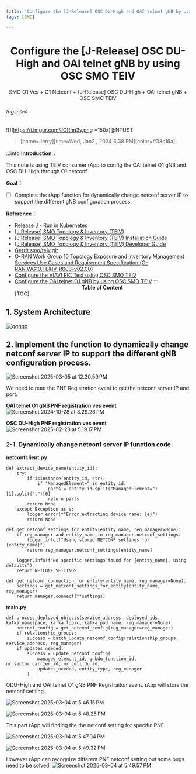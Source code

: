 ```yaml
---
title: 'Configure the [J-Release] OSC DU-High and OAI telnet gNB by using OSC SMO TEIV'
tags: [SMO]

---
```


# <center>Configure the [J-Release] OSC DU-High and OAI telnet gNB by using OSC SMO TEIV</center>

<center>SMO O1 Ves + O1 Netconf + [J-Release] OSC DU-High + OAI telnet gNB + OSC SMO TEIV</center>

###### tags: `SMO`

![](https://i.imgur.com/JORnn3y.png =150x)@NTUST

>[name=Jerry][time=Wed, Jan2 , 2024 3:38 PM][color=#38c16a]

:::info
**Introduction：**

This note is using TEIV consumer rApp to config the OAI telnet O1 gNB and OSC DU-High through O1 netconf.

**Goal：**
- [ ] Complete the rApp function for dynamically change netconf server IP to support the different gNB configuration process.

**Reference：**
- [Release J - Run in Kubernetes](https://wiki.o-ran-sc.org/display/SMO/Release+J+-+Run+in+Kubernetes)
- [[J Release] SMO Topology & Inventory (TEIV)](https://hackmd.io/@Jerry0714/BkkmMXKPR)
- [[J Release] SMO Topology & Inventory (TEIV) Installation Guide](https://hackmd.io/@Jerry0714/HkTXfrUdC)
- [[J Release] SMO Topology & Inventory (TEIV) Developer Guide](https://docs.o-ran-sc.org/projects/o-ran-sc-smo-teiv/en/latest/developer-guide.html#)
- [Gerrit smo/teiv.git](https://gerrit.o-ran-sc.org/r/gitweb?p=smo/teiv.git;a=tree;h=ea1ce6271dfe7d94b004c09d89254c4924c937fc;hb=ea1ce6271dfe7d94b004c09d89254c4924c937fc)
- [O-RAN Work Group 10 Topology Exposure and Inventory Management Services Use Cases and Requirement Specification (O-RAN.WG10.TE&IV-R003-v02.00)](https://specifications.o-ran.org/specifications)
- [Configure the VIAVI RIC Test using OSC SMO TEIV](https://hackmd.io/@Jerry0714/Bk8xKZuTA)
- [Configure the OAI telnet O1 gNB by using OSC SMO TEIV](https://hackmd.io/@Jerry0714/HJrE-wmXyg)
:::
**<center>Table of Content</center>**
[TOC]

## 1. System Architecture

![ggggg](https://hackmd.io/_uploads/rknJLBt5yl.png)

## 2. Implement the function to dynamically change netconf server IP to support the different gNB configuration process.

![Screenshot 2025-03-05 at 12.30.59 PM](https://hackmd.io/_uploads/B1zV3IHiyx.png)


We need to read the PNF Registration event to get the netconf server IP and port.

**OAI telnet O1 gNB PNF registration ves event**
![Screenshot 2024-10-28 at 3.29.26 PM](https://hackmd.io/_uploads/B1ZyyThe1l.png)

**OSC DU-High PNF registration ves event**
![Screenshot 2025-02-23 at 5.19.17 PM](https://hackmd.io/_uploads/Hy5SYD_q1x.png)

### 2-1. Dynamically change netconf server IP function code.

**netconfclient.py**
```javascript=
def extract_device_name(entity_id):
    try:
        if isinstance(entity_id, str):
            if "ManagedElement=" in entity_id:
                parts = entity_id.split("ManagedElement=")[1].split(",")[0]
                return parts
        return None
    except Exception as e:
        logger.error(f"Error extracting device name: {e}")
        return None

def get_netconf_settings_for_entity(entity_name, reg_manager=None):
    if reg_manager and entity_name in reg_manager.netconf_settings:
        logger.info(f"Using stored NETCONF settings for {entity_name}")
        return reg_manager.netconf_settings[entity_name]
    
    logger.info(f"No specific settings found for {entity_name}, using defaults")
    return NETCONF_SETTINGS

def get_netconf_connection_for_entity(entity_name, reg_manager=None):
    settings = get_netconf_settings_for_entity(entity_name, reg_manager)
    return manager.connect(**settings)
```
**main.py**
```javascript=
def process_deployed_objects(service_address, deployed_ids, kafka_namespace, kafka_topic, kafka_pod_name, reg_manager=None):
    netconf_config = get_netconf_config(reg_manager=reg_manager)
    if relationship_groups:
        success = batch_update_netconf_config(relationship_groups, service_address, reg_manager)
    if updates_needed:
        success = update_netconf_config(
            managed_element_id, gnbdu_function_id, nr_sector_carrier_id, nr_cell_du_id, 
            updates_needed, entity_type, reg_manager
        )
```

ODU-High and OAI telnet O1 gNB PNF Registraiton event. rApp will store the netconf settiing. 

![Screenshot 2025-03-04 at 5.46.15 PM](https://hackmd.io/_uploads/S1bdCSNikg.png)

![Screenshot 2025-03-04 at 5.48.25 PM](https://hackmd.io/_uploads/SkWuRHNsyl.png)

This part rApp will finding the the netconf setting for specific PNF. 

![Screenshot 2025-03-04 at 5.47.04 PM](https://hackmd.io/_uploads/SkbdArNiyg.png)

![Screenshot 2025-03-04 at 5.49.32 PM](https://hackmd.io/_uploads/H1ZuArViJl.png)

However rApp can recognize different PNF netconf setting but some bugs need to be solved.
![Screenshot 2025-03-04 at 5.49.57 PM](https://hackmd.io/_uploads/SkbdASEsyg.png)

